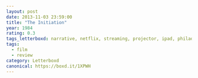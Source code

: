 ```yaml
---
layout: post 
date: 2013-11-03 23:59:00
title: "The Initiation"
year: 1984
rating: 0.3
tags_letterboxd: narrative, netflix, streaming, projector, ipad, philadelphia, Leah
tags:
  - film
  - review
category: Letterboxd
canonical: https://boxd.it/1XPWH
---
```

